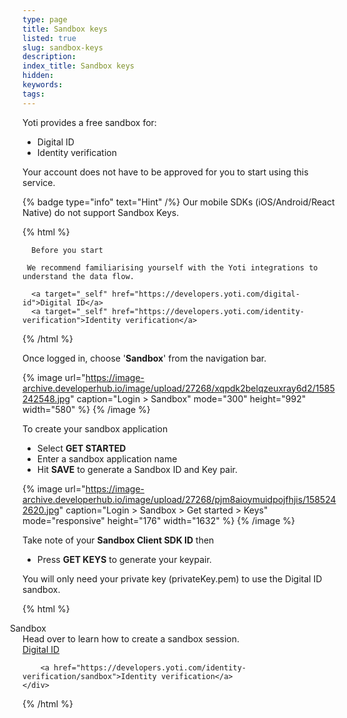 ```yaml
---
type: page
title: Sandbox keys
listed: true
slug: sandbox-keys
description: 
index_title: Sandbox keys
hidden: 
keywords: 
tags: 
---
```


Yoti provides a free sandbox for:

- Digital ID
- Identity verification

Your account does not have to be approved for you to start using this service.

{% badge type="info" text="Hint" /%} Our mobile SDKs (iOS/Android/React Native) do not support Sandbox Keys.

{% html %}
<div class="alert-BYS">

   <div class="alert-title" id="BYS">

      Before you start

   </div>

   <div class="alert-text" >

     We recommend familiarising yourself with the Yoti integrations to understand the data flow.

   </div>

   <div class="alert-links"> 

      <a target="_self" href="https://developers.yoti.com/digital-id">Digital ID</a> 
      <a target="_self" href="https://developers.yoti.com/identity-verification">Identity verification</a> 

   </div>

</div>
{% /html %}

Once logged in, choose '**Sandbox**' from the navigation bar.

{% image url="https://image-archive.developerhub.io/image/upload/27268/xqpdk2belqzeuxray6d2/1585242548.jpg" caption="Login &gt; Sandbox" mode="300" height="992" width="580" %}
{% /image %}

To create your sandbox application

- Select **GET STARTED**
- Enter a sandbox application name
- Hit **SAVE** to generate a Sandbox ID and Key pair.

{% image url="https://image-archive.developerhub.io/image/upload/27268/pjm8aioymuidpojfhjis/1585242620.jpg" caption="Login &gt; Sandbox &gt; Get started &gt; Keys" mode="responsive" height="176" width="1632" %}
{% /image %}

Take note of your **Sandbox Client SDK ID** then 

- Press **GET KEYS** to generate your keypair. 

You will only need your private key (privateKey.pem) to use the Digital ID sandbox.

{% html %}
<div class="alert-SAND">
    <div class="alert-title" id="SAND">
    <i _ngcontent-cvo-c21="" class="fas fa-external-link-alt" style="margin-left: -35px; margin-right: 15px"></i>  
      Sandbox
    </div>
    <div class="alert-text">
       Head over to learn how to create a sandbox session.
    </div>
    <div class="alert-links"> 
              <a href="https://developers.yoti.com/digital-id/sandbox">Digital ID</a>

        <a href="https://developers.yoti.com/identity-verification/sandbox">Identity verification</a>
    </div>
</div>

</div>
{% /html %}